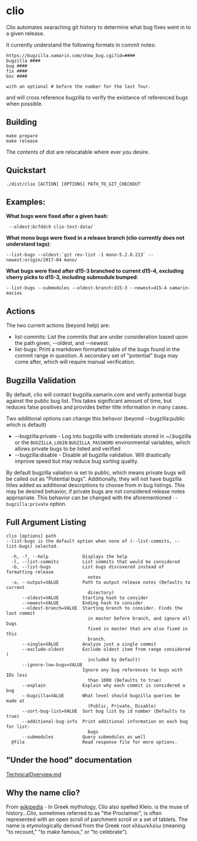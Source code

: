 # clio

Clio automates searaching git history to determine what bug fixes went in to a given release.

It currently understand the following formats in commit notes:

```
https://bugzilla.xamarin.com/show_bug.cgi?id=####
bugzilla ####
bug ####
fix ####
bxc ####

with an optional # before the number for the last four.
```

and will cross reference bugzilla to verify the existance of referenced bugs when possible.

## Building

```
make prepare
make release
```

The contents of dist are relocatable where ever you desire.

## Quickstart

```
./dist/clio [ACTION] [OPTIONS] PATH_TO_GIT_CHECKOUT
```

## Examples:

**What bugs were fixed after a given hash**:

``` --oldest:bcfddc9 clio-test-data/```

**What mono bugs were fixed in a release branch (clio currently does not understand tags)**:

```--list-bugs --oldest:`git rev-list -1 mono-5.2.0.213` --newest:origin/2017-04 mono/```

**What bugs were fixed after d15-3 branched to current d15-4, excluding cherry picks to d15-3, including submodule bumped**:

```--list-bugs --submodules --oldest-branch:d15-3 --newest=d15-4 xamarin-macios```


## Actions

The two current actions (beyond help) are:

- list-commits: List the commits that are under consideration based upon the path given, --oldest, and --newest
- list-bugs: Print a markdown formatted table of the bugs found in the commit range in question. A secondary set of "potential" bugs may come after, which will require manual verification.

## Bugzilla Validation

By default, clio will contact bugzilla.xamarin.com and verify potential bugs against the public bug list. This takes significant amount of time, but reduces false positives and provides better title information in many cases.

Two additional options can change this behavor (beyond --bugzilla:public which is default)

- --bugzilla:private - Log into bugzilla with credentials stored in ~/.bugzilla or the ```BUGZILLA_LOGIN``` ```BUGZILLA_PASSWORD``` environmental variables, which allows private bugs to be listed and verified
- --bugzilla:disable - Disable all bugzilla validation. Will drastically improve speed but may reduce bug sorting quality.

By default bugzilla valiation is set to public, which means private bugs will be called out as "Potential bugs". Additionally, they will not have bugzilla titles added as additional descriptions to choose from in bug listings. This may be desired behavior, if private bugs are not considered release notes appropriate. This behavior can be changed with the aforementioned ```--bugzilla:private``` option.

## Full Argument Listing

```
clio [options] path
--list-bugs is the default option when none of (--list-commits, --list-bugs) selected.

  -h, -?, --help             Displays the help
  -l, --list-commits         List commits that would be considered
  -b, --list-bugs            List bugs discovered instead of formatting release
                               notes
  -o, --output=VALUE         Path to output release notes (Defaults to current
                               directory)
      --oldest=VALUE         Starting hash to consider
      --newest=VALUE         Ending hash to consider
      --oldest-branch=VALUE  Starting branch to consider. Finds the last commit
                               in master before branch, and ignore all bugs
                               fixed in master that are also fixed in this
                               branch.
      --single=VALUE         Analyze just a single commit
      --exclude-oldest       Exclude oldest item from range considered (
                               included by default)
      --ignore-low-bugs=VALUE
                             Ignore any bug references to bugs with IDs less
                               than 1000 (Defaults to true)
      --explain              Explain why each commit is considered a bug
      --bugzilla=VALUE       What level should bugzilla queries be made at     
                               (Public, Private, Disable)
      --sort-bug-list=VALUE  Sort bug list by id number (Defaults to true)
      --additional-bug-info  Print additional information on each bug for list-
                               bugs
      --submodules           Query submodules as well
  @file                      Read response file for more options.
```

## "Under the hood" documentation

[TechnicalOverview.md](docs/TechnicalOverview.md)

## Why the name clio?

From [wikipedia](https://en.wikipedia.org/wiki/Clio) - In Greek mythology, Clio also spelled Kleio, is the muse of history...Clio, sometimes referred to as "the Proclaimer", is often represented with an open scroll of parchment scroll or a set of tablets. The name is etymologically derived from the Greek root κλέω/κλείω (meaning "to recount," "to make famous," or "to celebrate").
